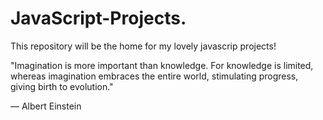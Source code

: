 # JavaScript-Projects.
This repository will be the home for my lovely javascrip projects!

"Imagination is more important than knowledge. For knowledge is limited, whereas imagination embraces the entire world, stimulating progress, giving birth to evolution."

— Albert Einstein
